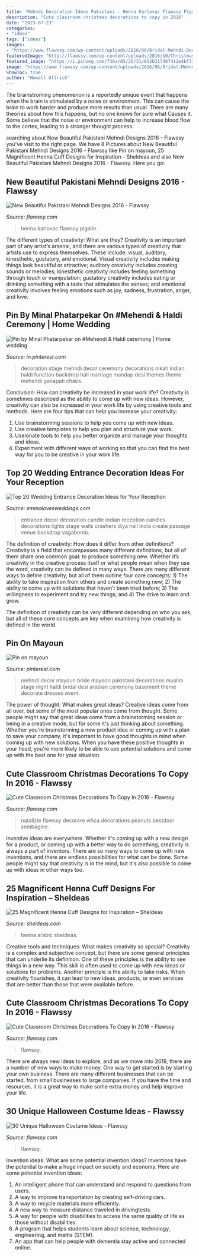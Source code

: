 ```yaml
---
title: "Mehndi Decoration Ideas Pakistani : Henna Karlovac Flawssy Pigalle"
description: "Cute classroom christmas decorations to copy in 2016"
date: "2023-07-23"
categories:
- "ideas"
tags: ["ideas"]
images:
- "https://www.flawssy.com/wp-content/uploads/2016/06/Bridal-Mehndi-Designs-for-Hands.jpg"
featuredImage: "http://flawssy.com/wp-content/uploads/2016/10/Christmas-Reindeer-Classroom-Door-Decorating-Ideas.jpg"
featured_image: "https://i.pinimg.com/736x/85/2b/31/852b317487412e4bf718932a3e09ee35.jpg"
image: "https://www.flawssy.com/wp-content/uploads/2016/06/Bridal-Mehndi-Designs-for-Hands.jpg"
ShowToc: true
author: "Howell Ullrich"
---
```



The brainstroming phenomenon is a reportedly unique event that happens when the brain is stimulated by a noise or environment. This can cause the brain to work harder and produce more results than usual. There are many theories about how this happens, but no one knows for sure what Causes it. Some believe that the noise or environment can help to increase blood flow to the cortex, leading to a stronger thought process.

	

		
searching about New Beautiful Pakistani Mehndi Designs 2016 - Flawssy you've visit to the right page. We have 8 Pictures about New Beautiful Pakistani Mehndi Designs 2016 - Flawssy like Pin on mayoun, 25 Magnificent Henna Cuff Designs for Inspiration – SheIdeas and also New Beautiful Pakistani Mehndi Designs 2016 - Flawssy. Here you go:
		
    
## New Beautiful Pakistani Mehndi Designs 2016 - Flawssy

<img loading=lazy src="https://www.flawssy.com/wp-content/uploads/2016/06/Bridal-Mehndi-Designs-for-Hands.jpg" onerror="this.onerror=null;this.src='https://tse2.mm.bing.net/th?id=OIP.CLMiSgkedTVodMXxAx71kAHaJ4&amp;pid=15.1';" alt="New Beautiful Pakistani Mehndi Designs 2016 - Flawssy">

_Source: flawssy.com_

>henna karlovac flawssy pigalle. 

	

The different types of creativity: What are they?
Creativity is an important part of any artist’s arsenal, and there are various types of creativity that artists use to express themselves. These include: visual, auditory, kinesthetic, gustatory, and emotional. Visual creativity includes making things look beautiful or attractive; auditory creativity includes creating sounds or melodies; kinesthetic creativity includes feeling something through touch or manipulation; gustatory creativity includes eating or drinking something with a taste that stimulates the senses; and emotional creativity involves feeling emotions such as joy, sadness, frustration, anger, and love.

    
## Pin By Minal Phatarpekar On #Mehendi &amp; Haldi Ceremony | Home Wedding

<img loading=lazy src="https://i.pinimg.com/736x/85/2b/31/852b317487412e4bf718932a3e09ee35.jpg" onerror="this.onerror=null;this.src='https://tse4.mm.bing.net/th?id=OIP.ebAeSSgDJhP62sIzWQwCIwAAAA&amp;pid=15.1';" alt="Pin by Minal Phatarpekar on #Mehendi &amp; Haldi ceremony | Home wedding">

_Source: in.pinterest.com_

>decoration stage mehndi decor ceremony decorations nikah indian haldi function backdrop hall marriage mandap desi themes theme mehendi ganapati chairs. 

	

Conclusion: How can creativity be increased in your work life?
Creativity is sometimes described as the ability to come up with new ideas. However, creativity can also be increased in your work life by using creative tools and methods. Here are four tips that can help you increase your creativity:
1. Use brainstorming sessions to help you come up with new ideas.
2. Use creative templates to help you plan and structure your work.
3. Useionate tools to help you better organize and manage your thoughts and ideas.
4. Experiment with different ways of working so that you can find the best way for you to be creative in your work life.

    
## Top 20 Wedding Entrance Decoration Ideas For Your Reception

<img loading=lazy src="http://emmalovesweddings.com/wp-content/uploads/2018/06/wedding-entrance-decoration-ideas-with-candle-lights.jpg" onerror="this.onerror=null;this.src='https://tse1.mm.bing.net/th?id=OIP.d4HV150MJjCRsa_3tUFoFgHaJ3&amp;pid=15.1';" alt="Top 20 Wedding Entrance Decoration Ideas for Your Reception">

_Source: emmalovesweddings.com_

>entrance decor decoration candle indian reception candles decorations lights stage walls crashers diya hall india create passage venue backdrop vagabomb. 

	

The definition of creativity: How does it differ from other definitions?
Creativity is a field that encompasses many different definitions, but all of them share one common goal: to produce something new. Whether it’s creativity in the creative process itself or what people mean when they use the word, creativity can be defined in many ways. 
There are many different ways to define creativity, but all of them outline four core concepts: 1) The ability to take inspiration from others and create something new; 2) The ability to come up with solutions that haven’t been tried before; 3) The willingness to experiment and try new things; and 4) The drive to learn and grow. 

The definition of creativity can be very different depending on who you ask, but all of these core concepts are key when examining how creativity is defined in the world.

    
## Pin On Mayoun

<img loading=lazy src="https://i.pinimg.com/736x/9d/92/ed/9d92ed883bb446a8d09532d36172ee88--wedding-arrangements-wedding-night.jpg" onerror="this.onerror=null;this.src='https://tse3.mm.bing.net/th?id=OIP.y8nwyYx90wGB1AqXWtiyIwHaLH&amp;pid=15.1';" alt="Pin on mayoun">

_Source: pinterest.com_

>mehndi decor mayoun bride mayoon pakistani decorations muslim stage night haldi bridal desi arabian ceremony basement theme decorate dresses event. 

	

The power of thought: What makes great ideas?
Creative ideas come from all over, but some of the most popular ones come from thought. Some people might say that great ideas come from a brainstorming session or being in a creative mode, but for some it's just thinking about something. Whether you're brainstorming a new product idea or coming up with a plan to save your company, it's important to have good thoughts in mind when coming up with new solutions. When you have these positive thoughts in your head, you're more likely to be able to see potential solutions and come up with the best one for your situation.

    
## Cute Classroom Christmas Decorations To Copy In 2016 - Flawssy

<img loading=lazy src="http://flawssy.com/wp-content/uploads/2016/10/Snoopy-Christmas-Door-Decorations.jpg" onerror="this.onerror=null;this.src='https://tse2.mm.bing.net/th?id=OIP.PC8cMlZjyI2UBLZSsQPPugHaJ6&amp;pid=15.1';" alt="Cute Classroom Christmas Decorations To Copy In 2016 - Flawssy">

_Source: flawssy.com_

>natalizie flawssy decorare whca décorations peanuts bestdoor sembagine. 

	

inventive ideas are everywhere. Whether it's coming up with a new design for a product, or coming up with a better way to do something, creativity is always a part of inventors. There are so many ways to come up with new inventions, and there are endless possibilities for what can be done. Some people might say that creativity is in the mind, but it's also possible to come up with ideas in other ways too.

    
## 25 Magnificent Henna Cuff Designs For Inspiration – SheIdeas

<img loading=lazy src="https://www.sheideas.com/wp-content/uploads/2016/08/arabic-simple-wrist-henna-tattoo-design.jpg" onerror="this.onerror=null;this.src='https://tse2.mm.bing.net/th?id=OIP.bCXhZzqvIKhwD2-GUlokeAHaIs&amp;pid=15.1';" alt="25 Magnificent Henna Cuff Designs for Inspiration – SheIdeas">

_Source: sheideas.com_

>henna arabic sheideas. 

	

Creative tools and techniques: What makes creativity so special?
Creativity is a complex and subjective concept, but there are some general principles that can underlie its definition. One of these principles is the ability to see things in a new way. This skill is often used to come up with new ideas or solutions for problems. Another principle is the ability to take risks. When creativity flourishes, it can lead to new ideas, products, or even services that are better than those that were available before.

    
## Cute Classroom Christmas Decorations To Copy In 2016 - Flawssy

<img loading=lazy src="http://flawssy.com/wp-content/uploads/2016/10/Christmas-Reindeer-Classroom-Door-Decorating-Ideas.jpg" onerror="this.onerror=null;this.src='https://tse2.mm.bing.net/th?id=OIP.AkR4CRbxCNJV5vTKjsfI3wHaJ2&amp;pid=15.1';" alt="Cute Classroom Christmas Decorations To Copy In 2016 - Flawssy">

_Source: flawssy.com_

>flawssy. 

	

There are always new ideas to explore, and as we move into 2019, there are a number of new ways to make money. One way to get started is by starting your own business. There are many different businesses that can be started, from small businesses to large companies. If you have the time and resources, it is a great way to make some extra money and help improve your life.

    
## 30 Unique Halloween Costume Ideas - Flawssy

<img loading=lazy src="https://www.flawssy.com/wp-content/uploads/2016/05/Unique-Scary-Halloween-Costumes.jpg" onerror="this.onerror=null;this.src='https://tse3.mm.bing.net/th?id=OIP.0w8O2mJVVd2ykba_2d0R8gHaKm&amp;pid=15.1';" alt="30 Unique Halloween Costume Ideas - Flawssy">

_Source: flawssy.com_

>flawssy. 

	

Invention ideas: What are some potential invention ideas?
Inventions have the potential to make a huge impact on society and economy. Here are some potential invention ideas:
1. An intelligent phone that can understand and respond to questions from users. 
2. A way to improve transportation by creating self-driving cars. 
3. A way to recycle materials more efficiently. 
4. A new way to measure distance traveled in drivingtests. 
5. A way for people with disabilities to access the same quality of life as those without disabilities. 
6. A program that helps students learn about science, technology, engineering, and maths (STEM). 
7. An app that can help people with dementia stay active and connected online.


